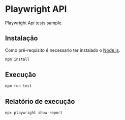 # Playwright API

Playwright Api tests sample.

## Instalação

Como pré-requisito é necessario ter instalado o [Node.js](https://nodejs.org/en/download/).

```bash
npm install
```

## Execução

```bash
npm run test
```

## Relatório de execução

```bash
npx playwright show-report
```
